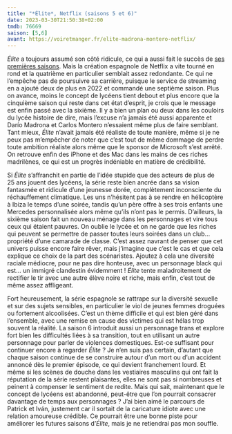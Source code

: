 ```yaml
---
title: "*Élite*, Netflix (saisons 5 et 6)"
date: 2023-03-30T21:50:38+02:00
tmdb: 76669 
saison: [5,6]
avant: https://voiretmanger.fr/elite-madrona-montero-netflix/
---
```


*Élite* a toujours assumé son côté ridicule, ce qui a aussi fait le succès de [ses premières saisons](https://voiretmanger.fr/elite-madrona-montero-netflix/). Mais la création espagnole de Netflix a vite tourné en rond et la quatrième en particulier semblait assez redondante. Ce qui ne l’empêche pas de poursuivre sa carrière, puisque le service de streaming en a ajouté deux de plus en 2022 et commandé une septième saison. Plus on avance, moins le concept de lycéens tient debout et plus encore que la cinquième saison qui reste dans cet état d’esprit, je crois que le message est enfin passé avec la sixième. Il y a bien un plan ou deux dans les couloirs du lycée histoire de dire, mais l’excuse n’a jamais été aussi apparente et Darío Madrona et Carlos Montero n’essaient même plus de faire semblant. Tant mieux, *Élite* n’avait jamais été réaliste de toute manière, même si je ne peux pas m’empêcher de noter que c’est tout de même dommage de perdre toute ambition réaliste alors même que le sponsor de Microsoft s’est arrêté. On retrouve enfin des iPhone et des Mac dans les mains de ces riches madrilènes, ce qui est un progrès indéniable en matière de crédibilité.

Si *Élite* s’affranchit en partie de l’idée stupide que des acteurs de plus de 25 ans jouent des lycéens, la série reste bien ancrée dans sa vision fantasmée et ridicule d’une jeunesse dorée, complètement inconsciente du réchauffement climatique. Les uns n’hésitent pas à se rendre en hélicoptère à Ibiza le temps d’une soirée, tandis qu’un père offre à ses trois enfants une Mercedes personnalisée alors même qu’ils n’ont pas le permis. D’ailleurs, la sixième saison fait un nouveau ménage dans les personnages et vire tous ceux qui étaient pauvres. On oublie le lycée et on ne garde que les riches qui peuvent se permettre de passer toutes leurs soirées dans un club… propriété d’une camarade de classe. C’est assez navrant de penser que cet univers puisse encore faire rêver, mais j’imagine que c’est le cas et que cela explique ce choix de la part des scénaristes. Ajoutez à cela une diversité raciale médiocre, pour ne pas dire honteuse, avec un personnage black qui est… un immigré clandestin évidemment ! *Élite* tente maladroitement de rectifier le tir avec une autre élève noire et riche, mais enfin, c’est tout de même assez affligeant.

Fort heureusement, la série espagnole se rattrape sur la diversité sexuelle et sur des sujets sensibles, en particulier le viol de jeunes femmes droguées ou fortement alcoolisées. C’est un thème difficile et qui est bien géré dans l’ensemble, avec une remise en cause des victimes qui est hélas trop souvent la réalité. La saison 6 introduit aussi un personnage trans et explore fort bien les difficultés liées à sa transition, tout en utilisant un autre personnage pour parler de violences domestiques. Est-ce suffisant pour continuer encore à regarder *Élite* ? Je n’en suis pas certain, d’autant que chaque saison continue de se construire autour d’un mort ou d’un accident annoncé dès le premier épisode, ce qui devient franchement lourd. Et même si les scènes de douche dans les vestiaires masculins qui ont fait la réputation de la série restent plaisantes, elles ne sont pas si nombreuses et peinent à compenser le sentiment de redite. Mais qui sait, maintenant que le concept de lycéens est abandonné, peut-être que l’on pourrait consacrer davantage de temps aux personnages ? J’ai bien aimé le parcours de Patrick et Iván, justement car il sortait de la caricature idiote avec une relation amoureuse crédible. Ce pourrait être une bonne piste pour améliorer les futures saisons d’*Élite*, mais je ne retiendrai pas mon souffle.
